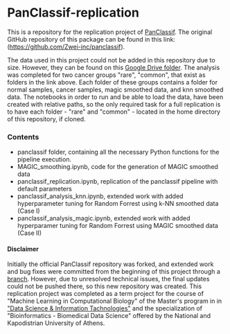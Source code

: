# PanClassif-replication

This is a repository for the replication project of [PanClassif](https://www.sciencedirect.com/science/article/pii/S0888754322000015).
The original GitHub repository of this package can be found in this link: (https://github.com/Zwei-inc/panclassif).

The data used in this project could not be added in this repository due to size. However, they can be found on this [Google Drive folder](https://drive.google.com/drive/folders/1MtnOmECZvEVSH9bFvYWkqrc7lJEIUKeQ?usp=sharing).
The analysis was completed for two cancer groups "rare", "common", that exist as folders in the link above.
Each folder of these groups contains a folder for normal samples, cancer samples, magic smoothed data, and knn smoothed data.
The notebooks in order to run and be able to load the data, have been created with relative paths, so the only required task for a full replication is to have each folder - "rare" and "common" - located in the home directory of this repository, if cloned.

### Contents
* panclassif folder, containing all the necessary Python functions for the pipeline execution.
* MAGIC_smoothing.ipynb, code for the generation of MAGIC smoothed data
* panclassif_replication.ipynb, replication of the panclassif pipeline with default parameters
* panclassif_analysis_knn.ipynb, extended work with added hyperparameter tuning for Random Forrest using k-NN smoothed data (Case I)
* panclassif_analysis_magic.ipynb, extended work with added hyperparamer tuning for Random Forrest using MAGIC smoothed data (Case II)

#### Disclaimer
Initially the official PanClassif repository was forked, and extended work and bug fixes were committed from the beginning of this project through a [branch](https://github.com/glyspy/PanClassif-Replication-Project/tree/replication-modification-branch).
However, due to unresolved technical issues, the final updates could not be pushed there, so this new repository was created.
This replication project was completed as a term project for the course of "Machine Learning in Computational Biology" of the Master's program in in ["Data Science & Information Tachnologies"](https://dsit.di.uoa.gr) and the specialization of "Bioinformatics - Biomedical Data Science" offered by the National and Kapodistrian University of Athens.
